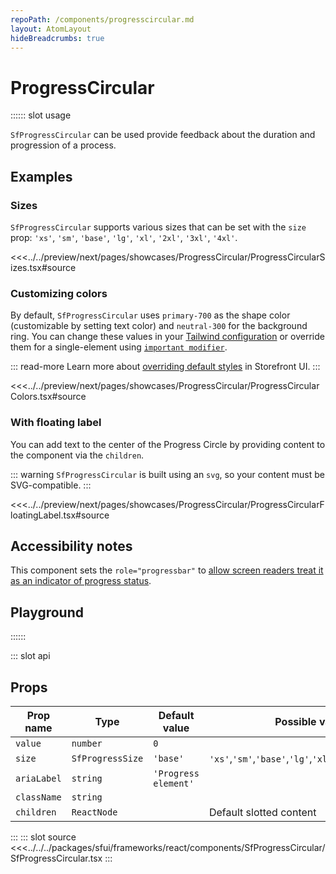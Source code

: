 ```yaml
---
repoPath: /components/progresscircular.md
layout: AtomLayout
hideBreadcrumbs: true
---
```

# ProgressCircular

:::::: slot usage

`SfProgressCircular` can be used provide feedback about the duration and progression of a process. 

## Examples

### Sizes

`SfProgressCircular` supports various sizes that can be set with the `size` prop: `'xs'`, `'sm'`, `'base'`, `'lg'`, `'xl'`, `'2xl'`, `'3xl'`, `'4xl'`.

<Showcase showcase-name="ProgressCircular/ProgressCircularSizes" style="min-height:320px">

<<<../../preview/next/pages/showcases/ProgressCircular/ProgressCircularSizes.tsx#source

</Showcase>

### Customizing colors

By default, `SfProgressCircular` uses `primary-700` as the shape color (customizable by setting text color) and `neutral-300` for the background ring. You can change these values in your [Tailwind configuration](https://tailwindcss.com/docs/configuration#theme) or override them for a single-element using [`important modifier`](https://tailwindcss.com/docs/configuration#important-modifier).

::: read-more
Learn more about [overriding default styles](/react/customization/overriding-default-styles) in Storefront UI.
:::

<Showcase showcase-name="ProgressCircular/ProgressCircularColors">

<<<../../preview/next/pages/showcases/ProgressCircular/ProgressCircularColors.tsx#source

</Showcase>

### With floating label

You can add text to the center of the Progress Circle by providing content to the component via the `children`.

::: warning
`SfProgressCircular` is built using an `svg`, so your content must be SVG-compatible.
:::

<Showcase showcase-name="ProgressCircular/ProgressCircularFloatingLabel">

<<<../../preview/next/pages/showcases/ProgressCircular/ProgressCircularFloatingLabel.tsx#source

</Showcase>

## Accessibility notes

This component sets the `role="progressbar"` to [allow screen readers treat it as an indicator of progress status](https://developer.mozilla.org/en-US/docs/Web/Accessibility/ARIA/Roles/progressbar_role).


## Playground

<Generate />
::::::

::: slot api

## Props

| Prop name             | Type                       | Default value | Possible values                        |
|-----------------------|----------------------------|---------------|----------------------------------------|
|  `value`                |  `number`                    | `0`             |                                        |
|  `size`              |  `SfProgressSize` |   `'base'`        |   `'xs'`,`'sm'`,`'base'`,`'lg'`,`'xl'`,`'2xl'`,`'3xl'`,`'4xl'`  |
|  `ariaLabel`         |  `string`                    |   `'Progress element'`  |                                        |
|  `className`            |  `string`                    |               |                                        |
| `children`   | `ReactNode`          |               | Default slotted content            |

:::
::: slot source
<SourceCode>
<<<../../../packages/sfui/frameworks/react/components/SfProgressCircular/SfProgressCircular.tsx
</SourceCode>
:::
